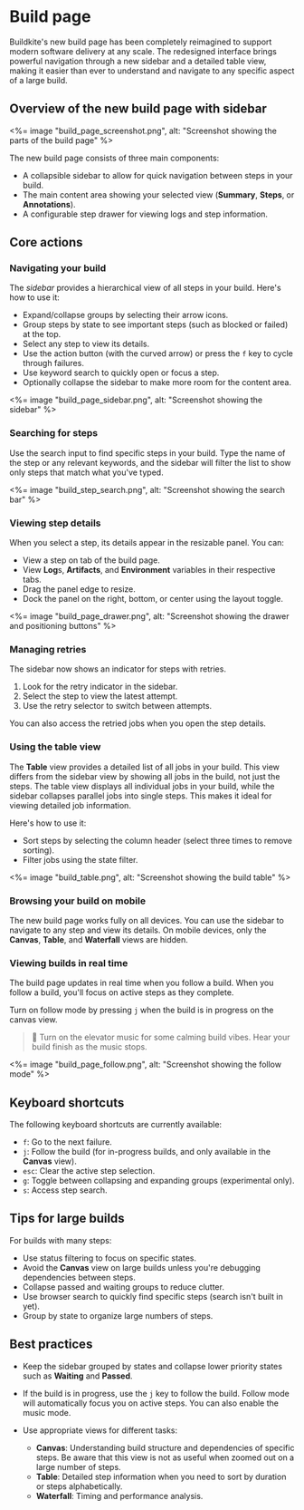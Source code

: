 # Build page

Buildkite's new build page has been completely reimagined to support modern software delivery at any scale. The redesigned interface brings powerful navigation through a new sidebar and a detailed table view, making it easier than ever to understand and navigate to any specific aspect of a large build.

## Overview of the new build page with sidebar

<%= image "build_page_screenshot.png", alt: "Screenshot showing the parts of the build page" %>

The new build page consists of three main components:

- A collapsible sidebar to allow for quick navigation between steps in your build.
- The main content area showing your selected view (**Summary**, **Steps**, or **Annotations**).
- A configurable step drawer for viewing logs and step information.

## Core actions

### Navigating your build

The _sidebar_ provides a hierarchical view of all steps in your build. Here's how to use it:

- Expand/collapse groups by selecting their arrow icons.
- Group steps by state to see important steps (such as blocked or failed) at the top.
- Select any step to view its details.
- Use the action button (with the curved arrow) or press the `f` key to cycle through failures.
- Use keyword search to quickly open or focus a step.
- Optionally collapse the sidebar to make more room for the content area.

<%= image "build_page_sidebar.png", alt: "Screenshot showing the sidebar" %>

### Searching for steps

Use the search input to find specific steps in your build. Type the name of the step or any relevant keywords, and the sidebar will filter the list to show only steps that match what you've typed.

<%= image "build_step_search.png", alt: "Screenshot showing the search bar" %>

### Viewing step details

When you select a step, its details appear in the resizable panel. You can:

- View a step on tab of the build page.
- View **Log**s, **Artifacts**, and **Environment** variables in their respective tabs.
- Drag the panel edge to resize.
- Dock the panel on the right, bottom, or center using the layout toggle.

<%= image "build_page_drawer.png", alt: "Screenshot showing the drawer and positioning buttons" %>

### Managing retries

The sidebar now shows an indicator for steps with retries.

1. Look for the retry indicator in the sidebar.
1. Select the step to view the latest attempt.
1. Use the retry selector to switch between attempts.

You can also access the retried jobs when you open the step details.

### Using the table view

The **Table** view provides a detailed list of all jobs in your build. This view differs from the sidebar view by showing all jobs in the build, not just the steps. The table view displays all individual jobs in your build, while the sidebar collapses parallel jobs into single steps. This makes it ideal for viewing detailed job information.

Here's how to use it:

- Sort steps by selecting the column header (select three times to remove sorting).
- Filter jobs using the state filter.

<%= image "build_table.png", alt: "Screenshot showing the build table" %>

### Browsing your build on mobile

The new build page works fully on all devices. You can use the sidebar to navigate to any step and view its details. On mobile devices, only the **Canvas**, **Table**, and **Waterfall** views are hidden.

### Viewing builds in real time

The build page updates in real time when you follow a build. When you follow a build, you'll focus on active steps as they complete.

Turn on follow mode by pressing `j` when the build is in progress on the canvas view.

> 📘
> Turn on the elevator music for some calming build vibes. Hear your build finish as the music stops.

<%= image "build_page_follow.png", alt: "Screenshot showing the follow mode" %>

## Keyboard shortcuts

The following keyboard shortcuts are currently available:

- `f`: Go to the next failure.
- `j`: Follow the build (for in-progress builds, and only available in the **Canvas** view).
- `esc`: Clear the active step selection.
- `g`: Toggle between collapsing and expanding groups (experimental only).
- `s`: Access step search.

## Tips for large builds

For builds with many steps:

- Use status filtering to focus on specific states.
- Avoid the **Canvas** view on large builds unless you're debugging dependencies between steps.
- Collapse passed and waiting groups to reduce clutter.
- Use browser search to quickly find specific steps (search isn't built in yet).
- Group by state to organize large numbers of steps.

## Best practices

- Keep the sidebar grouped by states and collapse lower priority states such as **Waiting** and **Passed**.
- If the build is in progress, use the `j` key to follow the build. Follow mode will automatically focus you on active steps. You can also enable the music mode.
- Use appropriate views for different tasks:

    * **Canvas**: Understanding build structure and dependencies of specific steps. Be aware that this view is not as useful when zoomed out on a large number of steps.
    * **Table**: Detailed step information when you need to sort by duration or steps alphabetically.
    * **Waterfall**: Timing and performance analysis.
